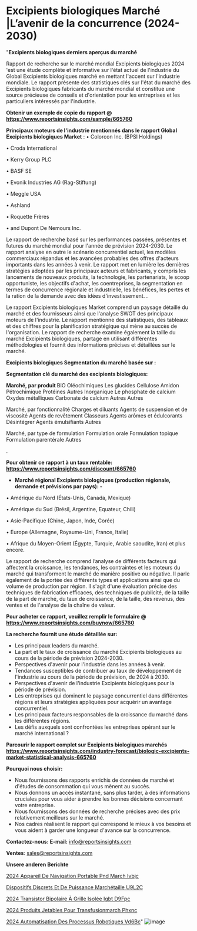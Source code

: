 # Excipients biologiques Marché |L’avenir de la concurrence (2024-2030)

"<strong>Excipients biologiques derniers aperçus du marché</strong>

Rapport de recherche sur le marché mondial Excipients biologiques 2024 'est une étude complète et informative sur l'état actuel de l'industrie du Global Excipients biologiques marché en mettant l'accent sur l'industrie mondiale. Le rapport présente des statistiques clés sur l'état du marché des Excipients biologiques fabricants du marché mondial et constitue une source précieuse de conseils et d'orientation pour les entreprises et les particuliers intéressés par l'industrie.

<strong>Obtenir un exemple de copie du rapport @ <a href=https://www.reportsinsights.com/sample/665760>https://www.reportsinsights.com/sample/665760</a></strong>

<strong>Principaux moteurs de l'industrie mentionnés dans le rapport Global Excipients biologiques Market</strong> :
• Colorcon Inc. (BPSI Holdings)

• Croda International

• Kerry Group PLC

• BASF SE

• Evonik Industries AG (Rag-Stiftung)

• Meggle USA

• Ashland

• Roquette Frères

• and Dupont De Nemours Inc.

Le rapport de recherche basé sur les performances passées, présentes et futures du marché mondial pour l'année de prévision 2024-2030. Le rapport analyse en outre le scénario concurrentiel actuel, les modèles commerciaux répandus et les avancées probables des offres d'acteurs importants dans les années à venir. Le rapport met en lumière les dernières stratégies adoptées par les principaux acteurs et fabricants, y compris les lancements de nouveaux produits, la technologie, les partenariats, le scoop opportuniste, les objectifs d'achat, les coentreprises, la segmentation en termes de concurrence régionale et industrielle, les bénéfices, les pertes et la ration de la demande avec des idées d'investissement. .

Le rapport Excipients biologiques Market comprend un paysage détaillé du marché et des fournisseurs ainsi que l'analyse SWOT des principaux moteurs de l'industrie. Le rapport mentionne des statistiques, des tableaux et des chiffres pour la planification stratégique qui mène au succès de l'organisation. Le rapport de recherche examine également la taille du marché Excipients biologiques, partage en utilisant différentes méthodologies et fournit des informations précises et détaillées sur le marché.

<strong>Excipients biologiques Segmentation du marché basée sur :</strong>

<strong> Segmentation clé du marché des excipients biologiques: </strong>

<strong> Marché, par produit </strong>
BIO
Oléochimiques
Les glucides
Cellulose
Amidon
Pétrochimique
Protéines
Autres
Inorganique
Le phosphate de calcium
Oxydes métalliques
Carbonate de calcium
Autres
Autres

Marché, par fonctionnalité
Charges et diluants
Agents de suspension et de viscosité
Agents de revêtement
Classeurs
Agents arômes et édulcorants
Désintégrer
Agents émulsifiants
Autres

Marché, par type de formulation
Formulation orale
Formulation topique
Formulation parentérale
Autres

.

<strong>Pour obtenir ce rapport à un taux rentable: <a href=https://www.reportsinsights.com/discount/665760>https://www.reportsinsights.com/discount/665760</a></strong>
<ul>
  <li><strong>Marché régional Excipients biologiques (production régionale, demande et prévisions par pays): -</strong></li>
</ul>
• Amérique du Nord (États-Unis, Canada, Mexique)

• Amérique du Sud (Brésil, Argentine, Equateur, Chili)

• Asie-Pacifique (Chine, Japon, Inde, Corée)

• Europe (Allemagne, Royaume-Uni, France, Italie)

• Afrique du Moyen-Orient (Égypte, Turquie, Arabie saoudite, Iran) et plus encore.

Le rapport de recherche comprend l’analyse de différents facteurs qui affectent la croissance, les tendances, les contraintes et les moteurs du marché qui transforment le marché de manière positive ou négative. Il parle également de la portée des différents types et applications ainsi que du volume de production par région. Il s'agit d'une évaluation précise des techniques de fabrication efficaces, des techniques de publicité, de la taille de la part de marché, du taux de croissance, de la taille, des revenus, des ventes et de l'analyse de la chaîne de valeur.

<strong>Pour acheter ce rapport, veuillez remplir le formulaire @   <a href=https://www.reportsinsights.com/buynow/665760>https://www.reportsinsights.com/buynow/665760</a></strong>

<strong>La recherche fournit une étude détaillée sur:</strong>
<ul>
  <li>Les principaux leaders du marché.</li>
  <li>La part et le taux de croissance du marché Excipients biologiques au cours de la période de prévision 2024-2030.</li>
  <li>Perspectives d'avenir pour l'industrie dans les années à venir.</li>
  <li>Tendances susceptibles de contribuer au taux de développement de l'industrie au cours de la période de prévision, de 2024 à 2030.</li>
  <li>Perspectives d'avenir de l'industrie Excipients biologiques pour la période de prévision.</li>
  <li>Les entreprises qui dominent le paysage concurrentiel dans différentes régions et leurs stratégies appliquées pour acquérir un avantage concurrentiel.</li>
  <li>Les principaux facteurs responsables de la croissance du marché dans les différentes régions.</li>
  <li>Les défis auxquels sont confrontées les entreprises opérant sur le marché international ?</li>
</ul>

<strong>Parcourir le rapport complet sur Excipients biologiques marchés <a href=https://www.reportsinsights.com/industry-forecast/biologic-excipients-market-statistical-analysis-665760>https://www.reportsinsights.com/industry-forecast/biologic-excipients-market-statistical-analysis-665760</a></strong>

<strong>Pourquoi nous choisir:</strong>
<ul>
  <li>Nous fournissons des rapports enrichis de données de marché et d'études de consommation qui vous mènent au succès.</li>
  <li>Nous donnons un accès instantané, sans plus tarder, à des informations cruciales pour vous aider à prendre les bonnes décisions concernant votre entreprise.</li>
  <li>Nous fournissons des données de recherche précises avec des prix relativement meilleurs sur le marché.</li>
  <li>Nos cadres réalisent le rapport qui correspond le mieux à vos besoins et vous aident à garder une longueur d'avance sur la concurrence.</li>
</ul>
<strong>Contactez-nous:
</strong><strong>E-mail:</strong> <a href=mailto:info@reportsinsights.com>info@reportsinsights.com</a>

<strong>Ventes</strong>: <a href=mailto:sales@reportsinsights.com>sales@reportsinsights.com</a>

<strong>Unsere anderen Berichte</strong>

<a href=https://www.linkedin.com/pulse/2024-appareil-de-navigation-portable-pnd-march%C3%A9-ivbjc/>2024 Appareil De Navigation Portable Pnd March Ivbjc</a>

<a href=https://www.linkedin.com/pulse/dispositifs-discrets-et-de-puissance-marchétaille-u9l2c/>Dispositifs Discrets Et De Puissance Marchétaille U9L2C</a>

<a href=https://www.linkedin.com/pulse/2024-transistor-bipolaire-à-grille-isolée-igbt-d9fpc/>2024 Transistor Bipolaire À Grille Isolée Igbt D9Fpc</a>

<a href=https://www.linkedin.com/pulse/2024-produits-jetables-pour-transfusionmarch%C3%A9-phxnc/>2024 Produits Jetables Pour Transfusionmarch Phxnc</a>

<a href=https://www.linkedin.com/pulse/2024-automatisation-des-processus-robotiques-vd6bc/>2024 Automatisation Des Processus Robotiques Vd6Bc</a>"
![image](https://github.com/daminid12/RImarketdynamics/assets/158430485/7199ef6f-b6e9-4a1e-84ea-72088d0066bd)
